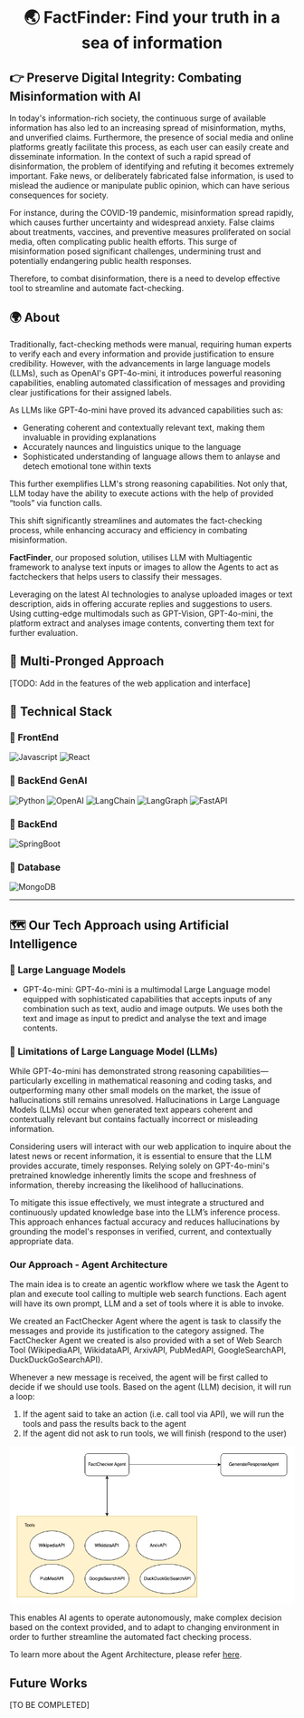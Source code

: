 <div align = "center">
<h1> 🌏 FactFinder: Find your truth in a sea of information</h1>
</div>

## 👉 Preserve Digital Integrity: Combating Misinformation with AI
In today's information-rich society, the continuous surge of available information has also led to an increasing spread of misinformation, myths, and unverified claims. Furthermore, the presence of social media and online platforms greatly facilitate this process, as each user can easily create and disseminate information. In the context of such a rapid spread of disinformation, the problem of identifying and refuting it becomes extremely important. Fake news, or deliberately fabricated false information, is used to mislead the audience or manipulate public opinion, which can
have serious consequences for society. 

For instance, during the COVID-19 pandemic, misinformation spread rapidly, which causes further uncertainty and widespread anxiety. False claims about treatments, vaccines, and preventive measures proliferated on social media, often complicating public health efforts. This surge of misinformation posed significant challenges, undermining trust and potentially endangering public health responses.

Therefore, to combat disinformation, there is a need to develop effective tool to streamline and automate fact-checking.

## 🌍 About
Traditionally, fact-checking methods were manual, requiring human experts to verify each and every information and provide justification to ensure credibility. However, with the advancements in large language models (LLMs), such as OpenAI's GPT-4o-mini, it introduces powerful reasoning capabilities, enabling automated classification of messages and providing clear justifications for their assigned labels. 

As LLMs like GPT-4o-mini have proved its advanced capabilities such as:
- Generating coherent and contextually relevant text, making them invaluable in providing explanations
- Accurately naunces and linguistics unique to the language
- Sophisticated understanding of language allows them to anlayse and detech emotional tone within texts

This further exemplifies LLM's strong reasoning capabilities. Not only that, LLM today have the ability to execute actions with the help of provided “tools” via function calls.

This shift significantly streamlines and automates the fact-checking process, while enhancing accuracy and efficiency in combating misinformation.

**FactFinder**, our proposed solution, utilises LLM with Multiagentic framework to analyse text inputs or images to allow the Agents to act as factcheckers that helps users to classify their messages. 

Leveraging on the latest AI technologies to analyse uploaded images or text description, aids in offering accurate replies and suggestions to users. Using cutting-edge multimodals such as GPT-Vision, GPT-4o-mini, the platform extract and analyses image contents, converting them text for further evaluation. 

## 🚀 Multi-Pronged Approach
[TODO: Add in the features of the web application and interface]

## 📌 Technical Stack
### 🤖 FrontEnd
<img alt = "Javascript" src = "https://img.shields.io/badge/Javascript-F7DF1E?logo=javascript&logoColor=black&style=flat"/> <img alt = "React" src = "https://img.shields.io/badge/React-61DAFB?logo=react&logoColor=black&style=flat"/>

### 🤖 BackEnd GenAI
<img alt = "Python" src = "https://img.shields.io/badge/Python-3776AB?logo=python&logoColor=black&style=flat"/> <img alt = "OpenAI" src = "https://img.shields.io/badge/chatGPT-74aa9c?logo=openai&logoColor=white"/> <img alt = "LangChain" src = "https://img.shields.io/badge/LangChain-ffffff?logo=langchain&logoColor=green"/> <img alt = "LangGraph" src = "https://img.shields.io/badge/-LangGraph-lightblue?logo=langgraph&logoColor=black"/> <img alt = "FastAPI" src = "https://img.shields.io/badge/FastAPI-005571?style=for-the-badge&logo=fastapi"/>

### 🤖 BackEnd
<img alt = "SpringBoot" src = "https://img.shields.io/badge/SpringBoot-6DB33F?style=flat-square&logo=Spring&logoColor=white"/>

### 🤖 Database
<img alt = "MongoDB" src = "https://img.shields.io/badge/-MongoDB-47A248?logo=mongodb&logoColor=black"/>

<hr>

## 🗺️ Our Tech Approach using Artificial Intelligence
### 🚂 Large Language Models 
- GPT-4o-mini: GPT-4o-mini is a multimodal Large Language model equipped with sophisticated capabilities that accepts inputs of any combination such as text, audio and image outputs. We uses both the text and image as input to predict and analyse the text and image contents. 

### 🛫 Limitations of Large Language Model (LLMs)
While GPT-4o-mini has demonstrated strong reasoning capabilities—particularly excelling in mathematical reasoning and coding tasks, and outperforming many other small models on the market, the issue of hallucinations still remains unresolved. Hallucinations in Large Language Models (LLMs) occur when generated text appears coherent and contextually relevant but contains factually incorrect or misleading information.

Considering users will interact with our web application to inquire about the latest news or recent information, it is essential to ensure that the LLM provides accurate, timely responses. Relying solely on GPT-4o-mini's pretrained knowledge inherently limits the scope and freshness of information, thereby increasing the likelihood of hallucinations.

To mitigate this issue effectively, we must integrate a structured and continuously updated knowledge base into the LLM’s inference process. This approach enhances factual accuracy and reduces hallucinations by grounding the model's responses in verified, current, and contextually appropriate data.

### Our Approach - Agent Architecture 
The main idea is to create an agentic workflow where we task the Agent to plan and execute tool calling to multiple web search functions. Each agent will have its own prompt, LLM and a set of tools where it is able to invoke. 

We created an FactChecker Agent where the agent is task to classify the messages and provide its justification to the category assigned. The FactChecker Agent we created is also provided with a set of Web Search Tool (WikipediaAPI, WikidataAPI, ArxivAPI, PubMedAPI, GoogleSearchAPI, DuckDuckGoSearchAPI).

Whenever a new message is received, the agent will be first called to decide if we should use tools. Based on the agent (LLM) decision, it will run a loop:
1. If the agent said to take an action (i.e. call tool via API), we will run the tools and pass the results back to the agent
2. If the agent did not ask to run tools, we will finish (respond to the user)

<p align="center">
  <img align="center" alt="Mockup" title="Mockup" src="assets/agent_diagram.png"></img>
</a>
</p>

This enables AI agents to operate autonomously, make complex decision based on the context provided, and to adapt to changing environment in order to further streamline the automated fact checking process. 

To learn more about the Agent Architecture, please refer [here](https://github.com/weiyuan12/TechFest-25/tree/main/genai).

## Future Works 
[TO BE COMPLETED]

